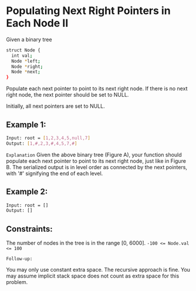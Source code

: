 # Populating Next Right Pointers in Each Node II

Given a binary tree

```bash
struct Node {
  int val;
  Node *left;
  Node *right;
  Node *next;
}
```

Populate each next pointer to point to its next right node. If there is no next right node, the next pointer should be set to NULL.

Initially, all next pointers are set to NULL.

## Example 1:

```bash
Input: root = [1,2,3,4,5,null,7]
Output: [1,#,2,3,#,4,5,7,#]
```

`Explanation` Given the above binary tree (Figure A), your function should populate each next pointer to point to its next right node, just like in Figure B. The serialized output is in level order as connected by the next pointers, with '#' signifying the end of each level.

## Example 2:

```bash
Input: root = []
Output: []
```

## Constraints:

The number of nodes in the tree is in the range [0, 6000].
`-100 <= Node.val <= 100`

`Follow-up:`

You may only use constant extra space.
The recursive approach is fine. You may assume implicit stack space does not count as extra space for this problem.
